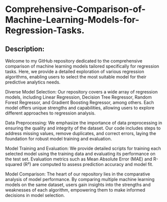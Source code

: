# Comprehensive-Comparison-of-Machine-Learning-Models-for-Regression-Tasks.

## Description:

Welcome to my GitHub repository dedicated to the comprehensive comparison of machine learning models tailored specifically for regression tasks. Here, we provide a detailed exploration of various regression algorithms, enabling users to select the most suitable model for their predictive analytics needs.

Diverse Model Selection: Our repository covers a wide array of regression models, including Linear Regression, Decision Tree Regressor, Random Forest Regressor, and Gradient Boosting Regressor, among others. Each model offers unique strengths and capabilities, allowing users to explore different approaches to regression analysis.

Data Preprocessing: We emphasize the importance of data preprocessing in ensuring the quality and integrity of the dataset. Our code includes steps to address missing values, remove duplicates, and correct errors, laying the foundation for robust model training and evaluation.

Model Training and Evaluation: We provide detailed scripts for training each selected model using the training data and evaluating its performance on the test set. Evaluation metrics such as Mean Absolute Error (MAE) and R-squared (R²) are computed to assess prediction accuracy and model fit.

Model Comparison: The heart of our repository lies in the comparative analysis of model performance. By comparing multiple machine learning models on the same dataset, users gain insights into the strengths and weaknesses of each algorithm, empowering them to make informed decisions in model selection.
